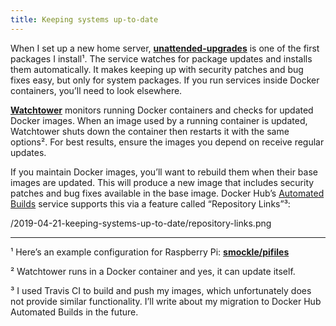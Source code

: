 ```yaml
---
title: Keeping systems up-to-date
---
```


When I set up a new home server, **[unattended-upgrades][1]** is one of the first packages I install¹. The service watches for package updates and installs them automatically. It makes keeping up with security patches and bug fixes easy, but only for system packages. If you run services inside Docker containers, you’ll need to look elsewhere.

**[Watchtower][2]** monitors running Docker containers and checks for updated Docker images. When an image used by a running container is updated, Watchtower shuts down the container then restarts it with the same options². For best results, ensure the images you depend on receive regular updates.

If you maintain Docker images, you’ll want to rebuild them when their base images are updated. This will produce a new image that includes security patches and bug fixes available in the base image. Docker Hub’s [Automated Builds][3] service supports this via a feature called “Repository Links”³:

/2019-04-21-keeping-systems-up-to-date/repository-links.png

---- 

¹ Here’s an example configuration for Raspberry Pi: **[smockle/pifiles][4]**

² Watchtower runs in a Docker container and yes, it can update itself.

³ I used Travis CI to build and push my images, which unfortunately does not provide similar functionality. I’ll write about my migration to Docker Hub Automated Builds in the future.

[1]:	https://wiki.debian.org/UnattendedUpgrades
[2]:	https://github.com/containrrr/watchtower
[3]:	https://docs.docker.com/docker-hub/builds/
[4]:	https://github.com/smockle/pifiles/blob/def7b993eb0a2c9008154716d6708a887bfe2439/pifiles.sh#L32-L58